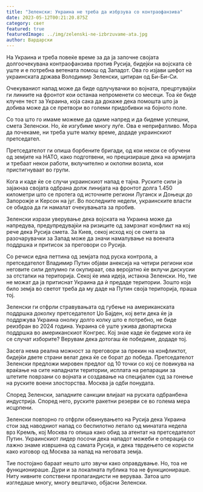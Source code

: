 ```yaml
---
title: "Зеленски: Украина не треба да избрзува со контраофанзива"
date: 2023-05-12T00:21:20.875Z
category: свет
featured: true
featuredImage: ../img/zelenski-ne-izbrzuvame-ata.jpg
author: Вардарски
---
```

На Украина и треба повеќе време за да ја започне својата долгоочекувана контраофанзива против Русија, бидејќи на војската сè уште и е потребна ветената помош од Западот. Ова го изјави шефот на украинската држава Володимир Зеленски, цитиран од Би-Би-Си.

Очекуваниот напад може да биде одлучувачки во војната, прецртувајќи ги линиите на фронтот кои останаа непроменети со месеци. Тоа ќе биде клучен тест за Украина, која сака да докаже дека помошта што ја добива може да се претвори во големи придобивки на бојното поле.

Со тоа што го имаме можеме да одиме напред и да бидеме успешни, смета Зеленски. Но, ќе изгубиме многу луѓе. Ова е неприфатливо. Мора да почекаме, ни треба уште малку време, додаде украинскиот претседател.

Претседателот ги опиша борбените бригади, од кои некои се обучени од земјите на НАТО, како подготвени, но прецизираше дека на армијата и требаат некои работи, вклучително и оклопни возила, кои пристигнуваат во групи.

Кога и каде ќе се случи украинскиот напад е тајна. Руските сили ја зајакнаа својата одбрана долж линијата на фронтот долга 1.450 километри што се протега од источните региони Луганск и Доњецк до Запорожје и Керсон на југ. Во последните недели, украинските власти се обидоа да ги намалат очекувањата за пробив.

Зеленски изрази уверување дека војската на Украина може да напредува, предупредувајќи на ризиците од замрзнат конфликт на кој рече дека Русија смета. За Киев, секој исход кој се смета за разочарувачки за Запад може да значи намалување на воената поддршка и притисок за преговори со Русија.

Со речиси една петтина од земјата под руска контрола, а претседателот Владимир Путин објави анексија на четири региони кои неговите сили делумно ги окупираат, ова веројатно ќе вклучи дискусии за отстапки на територија. Секој ќе има идеја, истакна Зеленски. Но, тие не можат да ја притиснат Украина да ѝ предаде територии. Зошто која било земја во светот треба да му даде на Путин своја територија, праша тој.

Зеленски ги отфрли стравувањата од губење на американската поддршка доколку претседателот Џо Бајден, кој вети дека ќе ја поддржува Украина онолку долго колку што е потребно, не биде реизбран во 2024 година. Украина сè уште ужива двопартиска поддршка во американскиот Конгрес. Кој знае каде ќе бидеме кога ќе се случат изборите? Верувам дека дотогаш ќе победиме, додаде тој.

Засега нема реална можност за преговори за прекин на конфликтот, бидејќи двете страни велат дека ќе се борат до победа. Претседателот Зеленски предложи мировен предлог од 10 точки со кој се повикува на враќање на сите нападнати територии, исплата на репарации за штетите поврзани со војната и создавање на специјален суд за гонење на руските воени злосторства. Москва ја одби понудата.

Според Зеленски, западните санкции влијаат на руската одбранбена индустрија. Според него, руските ракетни резерви се во голема мера исцрпени.

Зеленски повторно го отфрли обвинувањето на Русија дека Украина стои зад наводниот напад со беспилотно летало од минатата недела врз Кремљ, кој Москва го опиша како обид за атентат на претседателот Путин. Украинскиот лидер посочи дека нападот можеби е операција со лажно знаме извршена од самата Русија, и дека тврдењето се користи како изговор од Москва за напад на неговата земја.

Тие постојано бараат нешто што звучи како оправдување. Но, тоа не функционираше. Дури и за локалната публика тоа не функционираше. Ниту нивните сопствени пропагандисти не веруваа. Затоа што изгледаше многу, многу вештачко, објасни Зеленски.